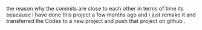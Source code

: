 the reason why the commits are close to each other in terms of time its beacause i have done this project a few months ago and i just remake it and transferred the Codes to a new project and push that project on github .
